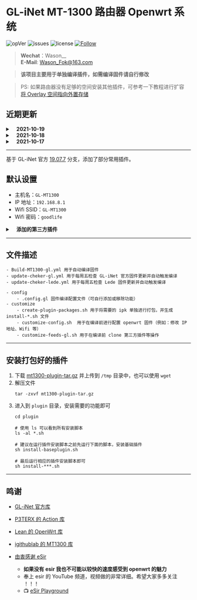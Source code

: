 # GL-iNet MT-1300 路由器 Openwrt 系统
![opVer](https://img.shields.io/badge/Openwrt-19.07.7-blue)
![issues](https://img.shields.io/github/issues/Wason-Fok/AutoBuild-OpenWrt-MT1300)
![license](https://img.shields.io/github/license/Wason-Fok/AutoBuild-OpenWrt-MT1300)
[![Follow](https://img.shields.io/github/followers/Wason-Fok.svg?label=%E5%85%B3%E6%B3%A8%E6%88%91&style=social)](https://github.com/Wason-Fok)  
> **Wechat**：Wason__  
> **E-Mail**: Wason_Fok@163.com

> **该项目主要用于单独编译插件，如需编译固件请自行修改**

>PS: 如果路由器没有足够的空间安装其他插件，可参考一下教程进行扩容  
> [将 Overlay 空间指向外置存储](https://blog.digicat-studio.com/Technology/openwrt_overlay.html)

## 近期更新
<details>
    <summary><b>&nbsp;&nbsp;&nbsp; 2021-10-19</b></summary>
    </br>

    - 修复 插件打包脚本 Bug
    - 修复 luci-app-socat 权限问题
    - 测试 部分插件
    - 更新 Readme
    
</details>

<details>
    <summary><b>&nbsp;&nbsp;&nbsp; 2021-10-18</b></summary>
    </br>

    - 修复 luci-app-argon-config i18n 问题
    - 修复 第三方插件不能正常编译 luci-i18n-*-zh-cn_*.ipk 问题
    - 修复 luci-app-autotimeset 权限问题
    - 添加 luci-app-socat 网络调试工具插件
    - 添加 Lean 的 luci-app-uugamebooster 网易 UU 加速器插件
    - 为保证 .config 配置完整性，使用 `./scripts/diffconfig.sh > diffconfig` 剥离出自定义部分
</details>

<details>
    <summary><b>&nbsp;&nbsp;&nbsp; 2021-10-17</b></summary>
    </br>
    
    - 第一版完成
</details>

---

基于 GL-iNet 官方 [19.07.7](https://github.com/gl-inet/openwrt/tree/openwrt-19.07.7) 分支，添加了部分常用插件。

## 默认设置
- 主机名：`GL-MT1300`
- IP 地址：`192.168.8.1`
- Wifi SSID：`GL-MT1300`
- Wifi 密码：`goodlife`

<details>
    <summary><b>&nbsp;&nbsp;&nbsp; 添加的第三方插件</b></summary>
    </br>

| 插件 | 描述 | 备注 | 状态 | 链接 |
| :--- | :--- | ---: | :---: | :---: |
| helloworld | 不用说大家都懂！ | 不包含 Kcptun Naiveproxy Trojan | ![已测试](https://img.shields.io/badge/-TESTED-green) | [链接](https://github.com/fw876/helloworld) |
| shadowsocks-libv | 不用说大家都懂！| 使用 Lean 版本 而非官方 | ![已测试](https://img.shields.io/badge/-TESTED-green) | [链接](https://github.com/coolsnowwolf/packages/tree/master/net/shadowsocks-libev) |
| wget | 大宝天天见 | 使用 Lean 版本 而非官方 | ![已测试](https://img.shields.io/badge/-TESTED-green) | [链接](https://github.com/coolsnowwolf/packages/tree/master/net/wget) |
| luci-app-bearDropper | SSH 防攻击插件 | | ![已测试](https://img.shields.io/badge/-TESTED-green) | [链接](https://github.com/NateLol/luci-app-bearDropper) |
| luci-app-ddnsto | DDNSTO 内网穿透插件 | | ![已测试](https://img.shields.io/badge/-TESTED-green) | [链接](https://github.com/linkease/nas-packages-luci) |
| luci-theme-edge | Edge 主题 | | ![已测试](https://img.shields.io/badge/-TESTED-green) | [链接](https://github.com/garypang13/luci-theme-edge) |
| luci-app-zerotier | Zerotier 内网穿透插件 | | ![已测试](https://img.shields.io/badge/-TESTED-green) | [链接](https://github.com/coolsnowwolf/lede/tree/master/package/lean/luci-app-zerotier) |
| luci-app-adbyby-plus | 广告屏蔽大师 | | ![已测试](https://img.shields.io/badge/-TESTED-green) | [链接](https://github.com/coolsnowwolf/lede/tree/master/package/lean/luci-app-adbyby-plus) |
| luci-app-autoreboot | Lean 定时重启插件 (与autotimeset 二选一即可)| | ![已测试](https://img.shields.io/badge/-TESTED-green) | [链接](https://github.com/coolsnowwolf/lede/tree/master/package/lean/luci-app-autoreboot) |
| luci-app-ramfree | 内存释放插件 | | ![已测试](https://img.shields.io/badge/-TESTED-green) | [链接](https://github.com/coolsnowwolf/lede/tree/master/package/lean/luci-app-ramfree) |
| luci-app-diskman | 磁盘管理插件 | | ![已测试](https://img.shields.io/badge/-TESTED-green) | [链接](https://github.com/coolsnowwolf/lede/tree/master/package/lean/luci-app-diskman) |
| luci-app-filetransfer | 文件传输插件 | | ![已测试](https://img.shields.io/badge/-TESTED-green) | [链接](https://github.com/coolsnowwolf/lede/tree/master/package/lean/luci-app-filetransfer) |
| luci-app-unblockmusic | 解锁网易云灰色歌曲插件 | | ![已测试](https://img.shields.io/badge/-TESTED-green) | [链接](https://github.com/coolsnowwolf/lede/tree/master/package/lean/luci-app-unblockmusic) |
| luci-app-netdata | Netdata 图形实时监控插件 | Netdata 使用 Lean 版本 而非官方 | ![已测试](https://img.shields.io/badge/-TESTED-green) | [链接](https://github.com/coolsnowwolf/lede/tree/master/package/lean/luci-app-turboacc) |
| luci-app-v2ray-server | V2Ray 服务端 | | ![已测试](https://img.shields.io/badge/-TESTED-green) | [链接](https://github.com/coolsnowwolf/lede/tree/master/package/lean/luci-app-v2ray-server) |
| luci-app-autotimeset | 定时关机重启插件 | 存在权限问题 **`已修复`** | ![已测试](https://img.shields.io/badge/-TESTED-green) | [链接](https://github.com/sirpdboy/luci-app-autotimeset) |
| luci-app-argon-config | Argon 主题配置插件 |  主分支 i18n 问题 **`已修复`** | ![已测试](https://img.shields.io/badge/-TESTED-green) | [链接](https://github.com/jerrykuku/luci-app-argon-config) |
| luci-theme-argon | Argon 主题 | 使用 v2.2.5 版本，主分支 Logo 显示存在问题 | ![已修复](https://img.shields.io/badge/-Fixed-blue) | [链接](https://github.com/jerrykuku/luci-theme-argon) |
| luci-app-serverchan | 微信推送插件 | | ![未测试](https://img.shields.io/badge/-UNTEST-orange) | [链接](https://github.com/tty228/luci-app-serverchan) |
| luci-app-webadmin | Web 管理插件 | 对于 MT-1300 可能用处不大 | ![未测试](https://img.shields.io/badge/-UNTEST-orange) | [链接](https://github.com/coolsnowwolf/lede/tree/master/package/lean/luci-app-webadmin) |
| luci-app-arpbind | IP/MAC 绑定插件 | 对于 MT-1300 可能用处不大 | ![未测试](https://img.shields.io/badge/-UNTEST-orange) | [链接](https://github.com/coolsnowwolf/lede/tree/master/package/lean/luci-app-arpbind) |
| luci-app-ssrserver-python | SSR 服务器 python 版本 | 无法运行(可用 v2ray server 替代) | ![待修复](https://img.shields.io/badge/-FAIL-red) | [链接](https://github.com/coolsnowwolf/lede/tree/master/package/lean/luci-app-ssrserver-python) |
| luci-app-UUGameAcc | 网易 UU 加速器插件 | 暂不支持 mips 平台 | ![待修复](https://img.shields.io/badge/-FAIL-red) | [链接](https://github.com/BCYDTZ/luci-app-UUGameAcc) |
| luci-app-linkease | 易有云私有云插件 | 无法成功编译 | ![待修复](https://img.shields.io/badge/-FAIL-red) |  [链接](https://github.com/linkease/nas-packages-luci) |
| luci-app-socat | 端口转发工具 | 存在权限问题 | ![待修复](https://img.shields.io/badge/-FAIL-red) | [链接](https://github.com/nickilchen/luci-app-socat) |
| luci-app-vlmcsd | KMS 激活服务器插件 | 存在安装后无法运行问题 | ![待修复](https://img.shields.io/badge/-FAIL-red) | [链接](https://github.com/coolsnowwolf/lede/tree/master/package/lean/luci-app-vlmcsd) |
| luci-app-turboacc | TurboAcc 网络加速插件 | 安装后一直处于正在获取数据状态 | ![待修复](https://img.shields.io/badge/-FAIL-red) | [链接](https://github.com/coolsnowwolf/lede/tree/master/package/lean/luci-app-turboacc) |
| luci-app-uugamebooster | Lean 网易 UU 加速器插件 | 安装后无法启用 | ![待修复](https://img.shields.io/badge/-FAIL-red) | [链接](https://github.com/coolsnowwolf/lede/tree/master/package/lean/luci-app-uugamebooster)

</details>

---

## 文件描述
```
- Build-MT1300-gl.yml 用于自动编译固件
- update-cheker-gl.yml 用于每周五检查 GL-iNet 官方固件更新并自动触发编译
- update-cheker-lede.yml 用于每周五检查 Lede 固件更新并自动触发编译

- config
    - .config.gl 固件编译配置文件（可自行添加或移除功能）
- customize
    - create-plugin-packages.sh 用于将需要的 ipk 单独进行打包，并生成 install-*.sh 文件
    - customize-config.sh  用于在编译前进行配置 openwrt 固件（例如：修改 IP 地址、Wifi 等）
    - customize-feeds-gl.sh 用于在编译前 clone 第三方插件等操作
```

---

## 安装打包好的插件
1. 下载 [mt1300-plugin-tar.gz](https://github.com/Wason-Fok/AutoBuild-OpenWrt-MT1300/releases/latest) 并上传到 `/tmp` 目录中，也可以使用 `wget`
2. 解压文件
    ```
    tar -zxvf mt1300-plugin-tar.gz
    ```
3. 进入到 `plugin` 目录，安装需要的功能即可
    ```
    cd plugin
    
    # 使用 ls 可以看到所有安装脚本
    ls -al *.sh

    # 建议在运行插件安装脚本之前先运行下面的脚本，安装基础插件
    sh install-baseplugin.sh

    # 最后运行相应的插件安装脚本即可
    sh install-***.sh
    ```

---

## 鸣谢
- [GL-iNet 官方库](https://github.com/gl-inet/openwrt)

- [P3TERX 的 Action 库](https://github.com/P3TERX/Actions-OpenWrt)

- [Lean 的 OpenWrt 库](https://github.com/coolsnowwolf/lede)

- [igithublab 的 MT1300 库](https://github.com/igithublab/MT1300)

- [由衷感谢 eSir](https://github.com/esirplayground)
    - **如果没有 esir 我也不可能以较快的速度感受到 openwrt 的魅力**
    - 奉上 esir 的 YouTube 频道，视频做的非常详细。希望大家多多关注 ！！！
    - 📺 [eSir Playground](https://github.com/esirplayground)